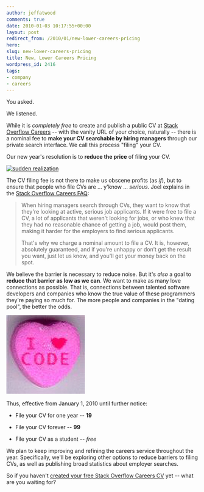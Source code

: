 ```yaml
---
author: jeffatwood
comments: true
date: 2010-01-03 10:17:55+00:00
layout: post
redirect_from: /2010/01/new-lower-careers-pricing
hero: 
slug: new-lower-careers-pricing
title: New, Lower Careers Pricing
wordpress_id: 2416
tags:
- company
- careers
---
```



You asked.



We listened.



While it is _completely free_ to create and publish a public CV at [Stack Overflow Careers](http://careers.stackoverflow.com/) -- with the vanity URL of your choice, naturally -- there is a nominal fee to **make your CV searchable by hiring managers** through our private search interface. We call this process "filing" your CV.



Our new year's resolution is to **reduce the price** of filing your CV. 



[![sudden realization](http://blog.stackoverflow.com/wp-content/uploads/sudden-realization-small1.png)](http://www.wulffmorgenthaler.com/strip.aspx?id=b8588605-9f9b-425f-a45b-b8fa9a5823d1)



The CV filing fee is not there to make us obscene profits (as _if_), but to ensure that people who file CVs are ... y'know ... _serious_. Joel explains in the [Stack Overflow Careers FAQ](http://careers.stackoverflow.com/faq):





<blockquote>
When hiring managers search through CVs, they want to know that they're looking at active, serious job applicants. If it were free to file a CV, a lot of applicants that weren't looking for jobs, or who knew that they had no reasonable chance of getting a job, would post them, making it harder for the employers to find serious applicants.

> 
> 
That's why we charge a nominal amount to file a CV. It is, however, absolutely guaranteed, and if you're unhappy or don’t get the result you want, just let us know, and you'll get your money back on the spot. 
</blockquote>





We believe the barrier is necessary to reduce noise. But it's _also_ a goal to **reduce that barrier as low as we can**. We want to make as many love connections as possible. That is, connections between talented software developers and companies who know the true value of these programmers they're paying so much for. The more people and companies in the "dating pool", the better the odds.



![I love code](/images/wordpress/i-love-code-candy.jpg)



Thus, effective from January 1, 2010 until further notice:







  * File your CV for one year -- **19**

  * File your CV forever -- **99**

  * File your CV as a student -- _free_




We plan to keep improving and refining the careers service throughout the year. Specifically, we'll be exploring other options to reduce barriers to filing CVs, as well as publishing broad statistics about employer searches.



So if you haven't [created your free Stack Overflow Careers CV](http://careers.stackoverflow.com/) yet -- what are you waiting for?

